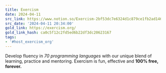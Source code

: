 ```yaml
---
title: Exercism
date: 2024-04-11
src_link: https://www.notion.so/Exercism-2bf53dc7e6324d1c879ce1fb2ad14602
src_date: '2024-04-11 20:34:00'
gold_link: https://exercism.org/
gold_link_hash: ca0c5f12c2fd5ed6b22df3dc20623167
tags:
- '#host_exercism_org'
---
```



Develop fluency in
*70 programming languages*
with our unique blend of learning, practice and mentoring.
Exercism is fun, effective and
**100% free, forever.**